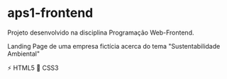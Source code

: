 ﻿# aps1-frontend
 
Projeto desenvolvido na disciplina Programação Web-Frontend.

Landing Page de uma empresa fictícia acerca do tema "Sustentabilidade Ambiental"

⚡ HTML5
🎨 CSS3
